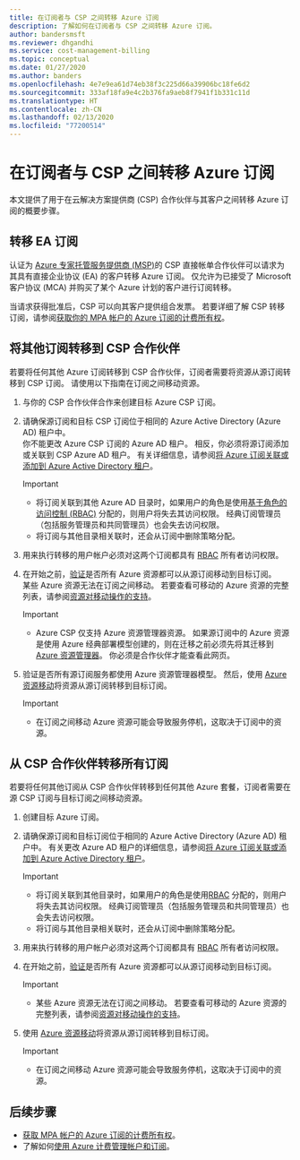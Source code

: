 ```yaml
---
title: 在订阅者与 CSP 之间转移 Azure 订阅
description: 了解如何在订阅者与 CSP 之间转移 Azure 订阅。
author: bandersmsft
ms.reviewer: dhgandhi
ms.service: cost-management-billing
ms.topic: conceptual
ms.date: 01/27/2020
ms.author: banders
ms.openlocfilehash: 4e7e9ea61d74eb38f3c225d66a39906bc18fe6d2
ms.sourcegitcommit: 333af18fa9e4c2b376fa9aeb8f7941f1b331c11d
ms.translationtype: HT
ms.contentlocale: zh-CN
ms.lasthandoff: 02/13/2020
ms.locfileid: "77200514"
---
```

# <a name="transfer-azure-subscriptions-between-subscribers-and-csps"></a>在订阅者与 CSP 之间转移 Azure 订阅

本文提供了用于在云解决方案提供商 (CSP) 合作伙伴与其客户之间转移 Azure 订阅的概要步骤。

## <a name="transfer-ea-subscriptions"></a>转移 EA 订阅

认证为 [Azure 专家托管服务提供商 (MSP)](https://partner.microsoft.com/membership/azure-expert-msp)的 CSP 直接帐单合作伙伴可以请求为其具有直接企业协议 (EA) 的客户转移 Azure 订阅。 仅允许为已接受了 Microsoft 客户协议 (MCA) 并购买了某个 Azure 计划的客户进行订阅转移。

当请求获得批准后，CSP 可以向其客户提供组合发票。 若要详细了解 CSP 转移订阅，请参阅[获取你的 MPA 帐户的 Azure 订阅的计费所有权](mpa-request-ownership.md)。

## <a name="other-subscription-transfers-to-a-csp-partner"></a>将其他订阅转移到 CSP 合作伙伴

若要将任何其他 Azure 订阅转移到 CSP 合作伙伴，订阅者需要将资源从源订阅转移到 CSP 订阅。 请使用以下指南在订阅之间移动资源。

1. 与你的 CSP 合作伙伴合作来创建目标 Azure CSP 订阅。
1. 请确保源订阅和目标 CSP 订阅位于相同的 Azure Active Directory (Azure AD) 租户中。  
    你不能更改 Azure CSP 订阅的 Azure AD 租户。 相反，你必须将源订阅添加或关联到 CSP Azure AD 租户。 有关详细信息，请参阅[将 Azure 订阅关联或添加到 Azure Active Directory 租户](../../active-directory/fundamentals/active-directory-how-subscriptions-associated-directory.md)。
    > [!IMPORTANT]
    > - 将订阅关联到其他 Azure AD 目录时，如果用户的角色是使用[基于角色的访问控制 (RBAC)](../../role-based-access-control/role-assignments-portal.md) 分配的，则用户将失去其访问权限。 经典订阅管理员（包括服务管理员和共同管理员）也会失去访问权限。
    > - 将订阅与其他目录相关联时，还会从订阅中删除策略分配。
1. 用来执行转移的用户帐户必须对这两个订阅都具有 [RBAC](add-change-subscription-administrator.md) 所有者访问权限。
1. 在开始之前，[验证](/rest/api/resources/resources/validatemoveresources)是否所有 Azure 资源都可以从源订阅移动到目标订阅。  
    某些 Azure 资源无法在订阅之间移动。 若要查看可移动的 Azure 资源的完整列表，请参阅[资源对移动操作的支持](../../azure-resource-manager/management/move-support-resources.md)。
    > [!IMPORTANT]
    >  - Azure CSP 仅支持 Azure 资源管理器资源。 如果源订阅中的 Azure 资源是使用 Azure 经典部署模型创建的，则在迁移之前必须先将其迁移到 [Azure 资源管理器](https://docs.microsoft.com/azure/cloud-solution-provider/migration/ea-payg-to-azure-csp/ea-open-direct-asm-to-arm)。 你必须是合作伙伴才能查看此网页。

1. 验证是否所有源订阅服务都使用 Azure 资源管理器模型。 然后，使用 [Azure 资源移动](../../azure-resource-manager/management/move-resource-group-and-subscription.md)将资源从源订阅转移到目标订阅。
    > [!IMPORTANT]
    >  - 在订阅之间移动 Azure 资源可能会导致服务停机，这取决于订阅中的资源。

## <a name="all-subscription-transfers-from-a-csp-partner"></a>从 CSP 合作伙伴转移所有订阅

若要将任何其他订阅从 CSP 合作伙伴转移到任何其他 Azure 套餐，订阅者需要在源 CSP 订阅与目标订阅之间移动资源。

1. 创建目标 Azure 订阅。
1. 请确保源订阅和目标订阅位于相同的 Azure Active Directory (Azure AD) 租户中。 有关更改 Azure AD 租户的详细信息，请参阅[将 Azure 订阅关联或添加到 Azure Active Directory 租户](../../active-directory/fundamentals/active-directory-how-subscriptions-associated-directory.md)。

    > [!IMPORTANT]
    >  - 将订阅关联到其他目录时，如果用户的角色是使用[RBAC](../../role-based-access-control/role-assignments-portal.md) 分配的，则用户将失去其访问权限。 经典订阅管理员（包括服务管理员和共同管理员）也会失去访问权限。
    >  - 将订阅与其他目录相关联时，还会从订阅中删除策略分配。

1. 用来执行转移的用户帐户必须对这两个订阅都具有 [RBAC](add-change-subscription-administrator.md) 所有者访问权限。
1. 在开始之前，[验证](/rest/api/resources/resources/validatemoveresources)是否所有 Azure 资源都可以从源订阅移动到目标订阅。
    > [!IMPORTANT]
    >  - 某些 Azure 资源无法在订阅之间移动。 若要查看可移动的 Azure 资源的完整列表，请参阅[资源对移动操作的支持](../../azure-resource-manager/management/move-support-resources.md)。

1. 使用 [Azure 资源移动](../../azure-resource-manager/management/move-resource-group-and-subscription.md)将资源从源订阅转移到目标订阅。
    > [!IMPORTANT]
    >  - 在订阅之间移动 Azure 资源可能会导致服务停机，这取决于订阅中的资源。

## <a name="next-steps"></a>后续步骤
- [获取 MPA 帐户的 Azure 订阅的计费所有权](mpa-request-ownership.md)。
- 了解如何[使用 Azure 计费管理帐户和订阅](index.yml)。
